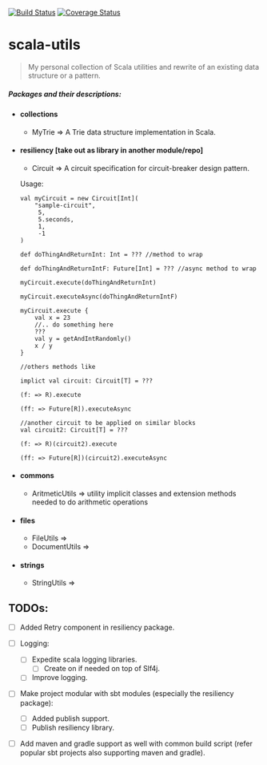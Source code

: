 [![Build Status](https://travis-ci.org/lprakashv/scala-utils.svg?branch=master&style=flat-square)](https://travis-ci.org/lprakashv/scala-utils?branch=master)
[![Coverage Status](https://coveralls.io/repos/github/lprakashv/scala-utils/badge.svg?branch=master)](https://coveralls.io/github/lprakashv/scala-utils?branch=master)

# scala-utils
> My personal collection of Scala utilities and rewrite of an existing data structure or a pattern.

##### Packages and their descriptions:

* #### collections
    * MyTrie => A Trie data structure implementation in Scala.
    
* #### resiliency [take out as library in another module/repo]
  * Circuit => A circuit specification for circuit-breaker design pattern.
  
  Usage:
  ```
  val myCircuit = new Circuit[Int](
      "sample-circuit", 
       5, 
       5.seconds,
       1, 
       -1
  )
  
  def doThingAndReturnInt: Int = ??? //method to wrap
  
  def doThingAndReturnIntF: Future[Int] = ??? //async method to wrap
  
  myCircuit.execute(doThingAndReturnInt)
  
  myCircuit.executeAsync(doThingAndReturnIntF)
  
  myCircuit.execute {
      val x = 23
      //.. do something here
      ???
      val y = getAndIntRandomly()
      x / y
  }
  
  //others methods like
  
  implict val circuit: Circuit[T] = ???
  
  (f: => R).execute
  
  (ff: => Future[R]).executeAsync
  
  //another circuit to be applied on similar blocks
  val circuit2: Circuit[T] = ???
  
  (f: => R)(circuit2).execute
    
  (ff: => Future[R])(circuit2).executeAsync
  ```

* #### commons
  * AritmeticUtils => utility implicit classes and extension methods needed to do arithmetic operations 

* #### files
  * FileUtils =>
  * DocumentUtils => 

* #### strings
  * StringUtils =>
  
  
## TODOs:
- [ ] Added Retry component in resiliency package.
- [ ] Logging:
    - [ ] Expedite scala logging libraries.
        - [ ] Create on if needed on top of Slf4j.
    - [ ] Improve logging.
- [ ] Make project modular with sbt modules (especially the resiliency package):
    - [ ] Added publish support.
    - [ ] Publish resiliency library.
- [ ] Add maven and gradle support as well with common build script (refer popular sbt projects also supporting maven and gradle).
 
